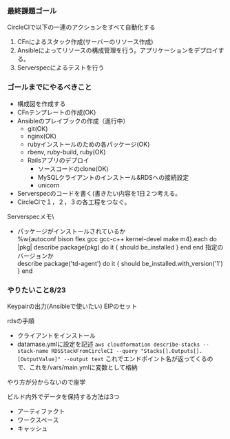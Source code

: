 ### 最終課題ゴール
CircleCIで以下の一連のアクションをすべて自動化する
1. CFnによるスタック作成(サーバーのリソース作成)
2. Ansibleによってリソースの構成管理を行う。アプリケーションをデプロイする。
3. Serverspecによるテストを行う


### ゴールまでにやるべきこと
* 構成図を作成する
* CFnテンプレートの作成(OK)
* Ansibleのプレイブックの作成（進行中）
  * git(OK)
  * nginx(OK)
  * rubyインストールのための各パッケージ(OK)
  * rbenv, ruby-build, ruby(OK)
  * Railsアプリのデプロイ
    * ソースコードのclone(OK)
    * MySQLクライアントのインストール&RDSへの接続設定
    * unicorn
* Serverspecのコードを書く(書きたい内容を1日２つ考える。
* CircleCIで１，２，３の各工程をつなぐ。


Serverspecメモ\
* パッケージがインストールされているか\
%w{autoconf bison flex gcc gcc-c++ kernel-devel make m4}.each do |pkg|
  describe package(pkg) do
    it { should be_installed }
  end
end
指定のバージョンか\
describe package('td-agent') do
  it { should be_installed.with_version('1') }
end

### やりたいこと8/23
Keypairの出力(Ansibleで使いたい)
EIPのセット

rdsの手順
* クライアントをインストール
* datamase.ymlに設定を記述
  `aws cloudformation describe-stacks --stack-name RDSStackFromCircleCI --query "Stacks[].Outputs[].[OutputValue]" --output text`
  これでエンドポイント名が返ってくるので、これを/vars/main.ymlに変数として格納

やり方が分からないので座学

ビルド内外でデータを保持する方法は3つ
* アーティファクト
* ワークスペース
* キャッシュ
